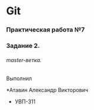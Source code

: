 # Git
### Практическая работа №7
### Задание 2.
###### master-ветка.

Выполнил

*Атавин Александр Викторович

* УВП-311
